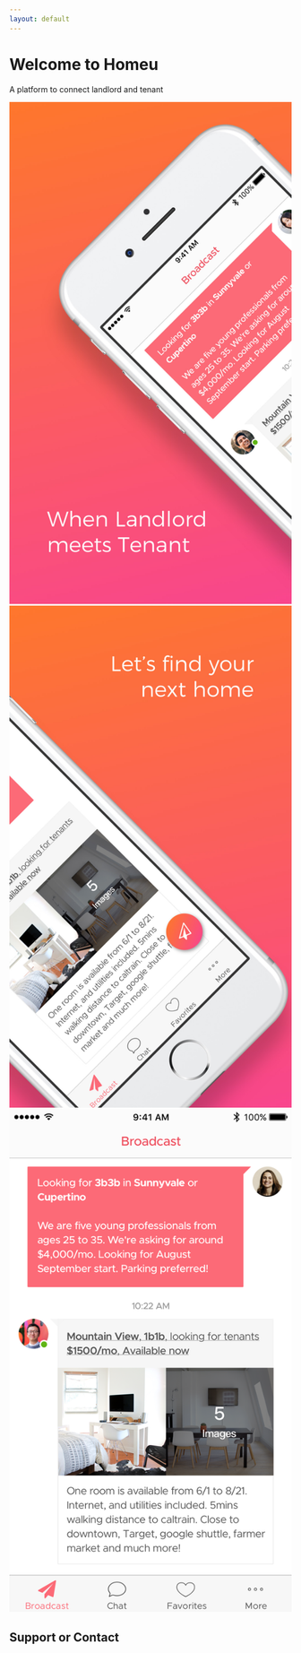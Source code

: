 ```yaml
---
layout: default
---
```


# Welcome to Homeu

A platform to connect landlord and tenant

![appstore1](assets/AppStore1_1242x2208.jpg)
![appstore2](assets/AppStore2_1242x2208.jpg)
![request](assets/Tenant%20-%20Broadcast%20-%20Request.png)

## Support or Contact

